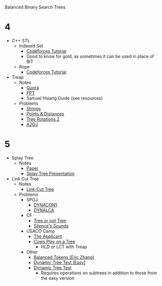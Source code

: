 Balanced Binary Search Trees

# 4

  * C++ STL
    * Indexed Set
      * [Codeforces Tutorial](http://codeforces.com/blog/entry/11080)
      * Good to know for gold, as sometimes it can be used in place of BIT
    * Rope
      * [Codeforces Tutorial](https://codeforces.com/blog/entry/10355)
  * Treap
    * Notes
      * [Quora](https://threads-iiith.quora.com/Treaps-One-Tree-to-Rule-em-all-Part-1)
      * [PPT](https://docs.google.com/presentation/d/14xgtdDWnIBwmJRAuIdZ8FvLZcX9uRxnNoGOGAQRDIvc/edit?usp=sharing)
      * Samuel Hsiang Guide (see resources)
    * Problems
      * [Strings](https://csacademy.com/contest/archive/task/strings/) [](181)
      * [Points & Distances](https://www.hackerearth.com/problem/algorithm/septembereasy-points-and-distances-d30d0e6b/description/) [](185)
      * [Tree Rotations 2](https://szkopul.edu.pl/problemset/problem/b0BM0al2crQBt6zovEtJfOc6/site/?key=statement) [](193)
      * [A2OJ](https://a2oj.com/category?ID=14)

# 5

  * Splay Tree
    * Notes
      * [Paper](https://www.cs.cmu.edu/~sleator/papers/self-adjusting.pdf)
      * [Splay Tree Presentation](https://web.stanford.edu/class/archive/cs/cs166/cs166.1146/lectures/08/Slides08.pdf)
  * Link Cut Tree
    * Notes
      * [Link-Cut Tree](http://courses.csail.mit.edu/6.851/spring12/scribe/L19.pdf)
    * Problems
      * SPOJ
        * [DYNACON1](https://www.spoj.com/problems/DYNACON1/)
        * [DYNALCA](https://www.spoj.com/problems/DYNALCA/)
      * CF
        * [Tree or not Tree](https://codeforces.com/contest/117/problem/E)
        * [Silence's Sounds](https://codeforces.com/contest/1109/problem/F)
      * USACO Camp
        * [The Applicant](https://probgate.org/viewproblem.php?pid=578)
        * [Cows Play on a Tree](https://probgate.org/viewproblem.php?pid=259)
          * HLD or LCT with Treap
      * Other
        * [Balanced Tokens (Eric Zhang)](https://www.hackerrank.com/contests/pwshpc-online-round/challenges/pwsh-tokens/problem)
        * [Dynamic Tree Test (Easy)](https://dmoj.ca/problem/ds6)
        * [Dynamic Tree Test](https://dmoj.ca/problem/ds5)
          * Requires operations on subtrees in addition to those from the easy version
